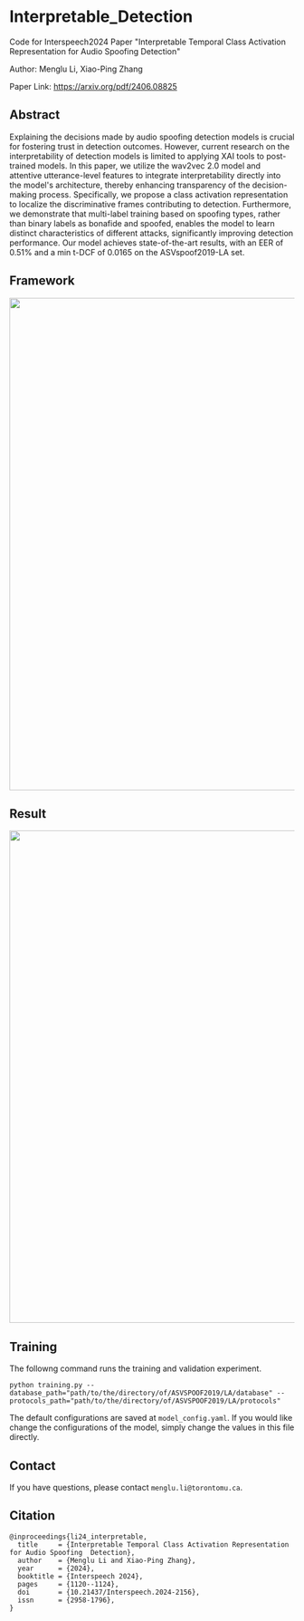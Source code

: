 # Interpretable_Detection
Code for Interspeech2024 Paper "Interpretable Temporal Class Activation Representation for Audio Spoofing Detection"

Author: Menglu Li, Xiao-Ping Zhang

Paper Link: https://arxiv.org/pdf/2406.08825

## Abstract
Explaining the decisions made by audio spoofing detection models is crucial for fostering trust in detection outcomes. However, current research on the interpretability of detection models is limited to applying XAI tools to post-trained models. In this paper, we utilize the wav2vec 2.0 model and attentive utterance-level features to integrate interpretability directly into the model's architecture, thereby enhancing transparency of the decision-making process. Specifically, we propose a class activation representation to localize the discriminative frames contributing to detection. Furthermore, we demonstrate that multi-label training based on spoofing types, rather than binary labels as bonafide and spoofed, enables the model to learn distinct characteristics of different attacks, significantly improving detection performance. Our model achieves state-of-the-art results, with an EER of 0.51\% and a min t-DCF of 0.0165 on the ASVspoof2019-LA set.

## Framework
<p align='center'>  
<img src='https://github.com/menglu-lml/Interpretable_Detection_Interspeech24/blob/main/img/overview.png' width='870'/>
</p>

## Result
<p align='center'>  
<img src='https://github.com/menglu-lml/Interpretable_Detection_Interspeech24/blob/main/img/result.png' width='870'/>
</p>

## Training
The followng command runs the training and validation experiment.
```
python training.py --database_path="path/to/the/directory/of/ASVSPOOF2019/LA/database" --protocols_path="path/to/the/directory/of/ASVSPOOF2019/LA/protocols"
```

The default configurations are saved at `model_config.yaml`. If you would like change the configurations of the model, simply change the values in this file directly.

## Contact
If you have questions, please contact `menglu.li@torontomu.ca`.
## Citation
```
@inproceedings{li24_interpretable,
  title     = {Interpretable Temporal Class Activation Representation for Audio Spoofing  Detection},
  author    = {Menglu Li and Xiao-Ping Zhang},
  year      = {2024},
  booktitle = {Interspeech 2024},
  pages     = {1120--1124},
  doi       = {10.21437/Interspeech.2024-2156},
  issn      = {2958-1796},
}
```
